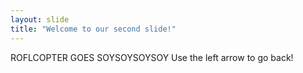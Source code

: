 ```yaml
---
layout: slide
title: "Welcome to our second slide!"
---
```

ROFLCOPTER GOES SOYSOYSOYSOY
Use the left arrow to go back!
